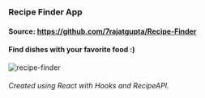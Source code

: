 ### Recipe Finder App
#### Source: https://github.com/7rajatgupta/Recipe-Finder

#### Find dishes with your favorite food :)

![recipe-finder](https://i.ibb.co/VxhDTM8/recipe-finder.png)


###### Created using React with Hooks and RecipeAPI.
